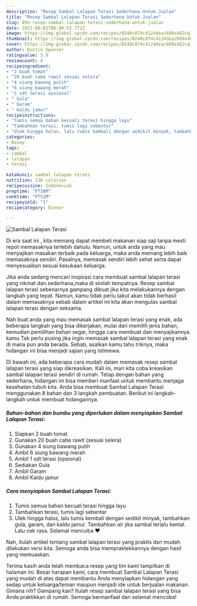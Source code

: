 ```yaml
---
description: "Resep Sambal Lalapan Terasi Sederhana Untuk Jualan"
title: "Resep Sambal Lalapan Terasi Sederhana Untuk Jualan"
slug: 992-resep-sambal-lalapan-terasi-sederhana-untuk-jualan
date: 2021-06-01T06:40:52.771Z
image: https://img-global.cpcdn.com/recipes/0240c074c4124dea/680x482cq70/sambal-lalapan-terasi-foto-resep-utama.jpg
thumbnail: https://img-global.cpcdn.com/recipes/0240c074c4124dea/680x482cq70/sambal-lalapan-terasi-foto-resep-utama.jpg
cover: https://img-global.cpcdn.com/recipes/0240c074c4124dea/680x482cq70/sambal-lalapan-terasi-foto-resep-utama.jpg
author: Dustin Spencer
ratingvalue: 3.9
reviewcount: 4
recipeingredient:
- "2 buah tomat"
- "20 buah cabe rawit sesuai selera"
- "4 siung bawang putih"
- "6 siung bawang merah"
- "1 sdt terasi opsional"
- " Gula"
- " Garam"
- " Kaldu jamur"
recipeinstructions:
- "Tumis semua bahan kecuali terasi hingga layu"
- "Tambahkan terasi, tumis lagi sebentar"
- "Ulek hingga halus, lalu tumis kembali dengan sedikit minyak, tambahkan gula, garam, dan kaldu jamur. Tambahkan air jika sambal terlalu kental. Lalu cek rasa. Selamat mencoba ❤"
categories:
- Resep
tags:
- sambal
- lalapan
- terasi

katakunci: sambal lalapan terasi 
nutrition: 136 calories
recipecuisine: Indonesian
preptime: "PT38M"
cooktime: "PT52M"
recipeyield: "1"
recipecategory: Dinner

---
```



![Sambal Lalapan Terasi](https://img-global.cpcdn.com/recipes/0240c074c4124dea/680x482cq70/sambal-lalapan-terasi-foto-resep-utama.jpg)

Di era  saat ini , kita memang dapat membeli makanan siap saji tanpa mesti repot memasaknya terlebih dahulu. Namun, untuk anda yang mau menyajikan masakan terbaik pada keluarga, maka anda memang lebih baik memasaknya sendiri. Pasalnya, memasak sendiri lebih sehat serta dapat menyesuaikan sesuai kesukaan keluarga.

Jika anda sedang mencari inspirasi cara membuat sambal lalapan terasi yang nikmat dan sederhana,maka di sinilah tempatnya. Resep sambal lalapan terasi  sebenarnya gampang dibuat jika kita melakukannya dengan langkah yang tepat. Namun, kamu tidak perlu takut akan tidak berhasil dalam memasaknya 
sebab dalam artikel ini kita akan mengulas sambal lalapan terasi dengan seksama.  



Nah buat anda yang mau memasak sambal lalapan terasi yang enak, ada beberapa langkah yang bisa dikerjakan, mulai dari memilih jenis bahan, kemudian pemilihan bahan segar, hingga cara membuat dan menyajikannya. kamu Tak perlu pusing jika ingin memasak sambal lalapan terasi yang enak di mana pun anda berada. Sebab, asalkan kamu  tahu triknya, maka hidangan ini bisa menjadi sajian yang istimewa.

Di bawah ini, ada beberapa cara mudah dalam memasak resep sambal lalapan terasi yang siap dikreasikan. Kali ini, mari kita coba kreasikan sambal lalapan terasi sendiri di rumah. Tetap dengan bahan yang sederhana, hidangan ini bisa memberi manfaat untuk membantu menjaga kesehatan tubuh kita. Anda bisa membuat Sambal Lalapan Terasi menggunakan 8 bahan dan 3 langkah pembuatan. Berikut ini langkah-langkah untuk membuat hidangannya.

<!--inarticleads1-->

##### Bahan-bahan dan bumbu yang diperlukan dalam menyiapkan Sambal Lalapan Terasi:

1. Siapkan 2 buah tomat
1. Gunakan 20 buah cabe rawit (sesuai selera)
1. Gunakan 4 siung bawang putih
1. Ambil 6 siung bawang merah
1. Ambil 1 sdt terasi (opsional)
1. Sediakan  Gula
1. Ambil  Garam
1. Ambil  Kaldu jamur




<!--inarticleads2-->

##### Cara menyiapkan Sambal Lalapan Terasi:

1. Tumis semua bahan kecuali terasi hingga layu
1. Tambahkan terasi, tumis lagi sebentar
1. Ulek hingga halus, lalu tumis kembali dengan sedikit minyak, tambahkan gula, garam, dan kaldu jamur. Tambahkan air jika sambal terlalu kental. Lalu cek rasa. Selamat mencoba ❤




Nah, itulah artikel tentang  sambal lalapan terasi  yang praktis dan mudah dilakukan versi kita. Semoga anda bisa mempraktekkannya dengan hasil yang memuaskan. 

Terima kasih anda telah membaca resep yang tim kami tampilkan di halaman ini. Besar harapan kami, cara membuat  Sambal Lalapan Terasi yang mudah di atas dapat membantu Anda menyiapkan hidangan yang sedap untuk keluarga/teman maupun menjadi ide untuk berjualan makanan. Gimana nih? Gampang kan? Itulah resep sambal lalapan terasi yang bisa Anda praktikkan di rumah. Semoga bermanfaat dan selamat mencoba!

